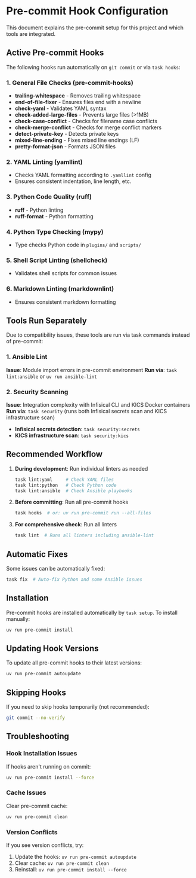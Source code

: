 # Pre-commit Hook Configuration

This document explains the pre-commit setup for this project and which tools are integrated.

## Active Pre-commit Hooks

The following hooks run automatically on `git commit` or via `task hooks`:

### 1. General File Checks (pre-commit-hooks)

- **trailing-whitespace** - Removes trailing whitespace
- **end-of-file-fixer** - Ensures files end with a newline
- **check-yaml** - Validates YAML syntax
- **check-added-large-files** - Prevents large files (>1MB)
- **check-case-conflict** - Checks for filename case conflicts
- **check-merge-conflict** - Checks for merge conflict markers
- **detect-private-key** - Detects private keys
- **mixed-line-ending** - Fixes mixed line endings (LF)
- **pretty-format-json** - Formats JSON files

### 2. YAML Linting (yamllint)

- Checks YAML formatting according to `.yamllint` config
- Ensures consistent indentation, line length, etc.

### 3. Python Code Quality (ruff)

- **ruff** - Python linting
- **ruff-format** - Python formatting

### 4. Python Type Checking (mypy)

- Type checks Python code in `plugins/` and `scripts/`

### 5. Shell Script Linting (shellcheck)

- Validates shell scripts for common issues

### 6. Markdown Linting (markdownlint)

- Ensures consistent markdown formatting

## Tools Run Separately

Due to compatibility issues, these tools are run via task commands instead of pre-commit:

### 1. Ansible Lint

**Issue**: Module import errors in pre-commit environment
**Run via**: `task lint:ansible` or `uv run ansible-lint`

### 2. Security Scanning

**Issue**: Integration complexity with Infisical CLI and KICS Docker containers
**Run via**: `task security` (runs both Infisical secrets scan and KICS infrastructure scan)

- **Infisical secrets detection**: `task security:secrets`
- **KICS infrastructure scan**: `task security:kics`

## Recommended Workflow

1. **During development**: Run individual linters as needed

   ```bash
   task lint:yaml     # Check YAML files
   task lint:python   # Check Python code
   task lint:ansible  # Check Ansible playbooks
   ```

2. **Before committing**: Run all pre-commit hooks

   ```bash
   task hooks  # or: uv run pre-commit run --all-files
   ```

3. **For comprehensive check**: Run all linters

   ```bash
   task lint  # Runs all linters including ansible-lint
   ```

## Automatic Fixes

Some issues can be automatically fixed:

```bash
task fix  # Auto-fix Python and some Ansible issues
```

## Installation

Pre-commit hooks are installed automatically by `task setup`. To install manually:

```bash
uv run pre-commit install
```

## Updating Hook Versions

To update all pre-commit hooks to their latest versions:

```bash
uv run pre-commit autoupdate
```

## Skipping Hooks

If you need to skip hooks temporarily (not recommended):

```bash
git commit --no-verify
```

## Troubleshooting

### Hook Installation Issues

If hooks aren't running on commit:

```bash
uv run pre-commit install --force
```

### Cache Issues

Clear pre-commit cache:

```bash
uv run pre-commit clean
```

### Version Conflicts

If you see version conflicts, try:

1. Update the hooks: `uv run pre-commit autoupdate`
2. Clear cache: `uv run pre-commit clean`
3. Reinstall: `uv run pre-commit install --force`
